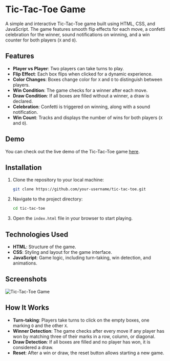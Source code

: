 # Tic-Tac-Toe Game

A simple and interactive Tic-Tac-Toe game built using HTML, CSS, and JavaScript. The game features smooth flip effects for each move, a confetti celebration for the winner, sound notifications on winning, and a win counter for both players (`X` and `O`).

## Features

- **Player vs Player**: Two players can take turns to play.
- **Flip Effect**: Each box flips when clicked for a dynamic experience.
- **Color Changes**: Boxes change color for `X` and `O` to distinguish between players.
- **Win Condition**: The game checks for a winner after each move.
- **Draw Condition**: If all boxes are filled without a winner, a draw is declared.
- **Celebration**: Confetti is triggered on winning, along with a sound notification.
- **Win Count**: Tracks and displays the number of wins for both players (`X` and `O`).

## Demo

You can check out the live demo of the Tic-Tac-Toe game [here](https://rushuz.github.io/Tic-Tac-Toe-game/).

## Installation

1. Clone the repository to your local machine:
    ```bash
    git clone https://github.com/your-username/tic-tac-toe.git
    ```
2. Navigate to the project directory:
    ```bash
    cd tic-tac-toe
    ```
3. Open the `index.html` file in your browser to start playing.

## Technologies Used

- **HTML**: Structure of the game.
- **CSS**: Styling and layout for the game interface.
- **JavaScript**: Game logic, including turn-taking, win detection, and animations.

## Screenshots

![Tic-Tac-Toe Game](path-to-your-screenshot.png)

## How It Works

- **Turn-taking**: Players take turns to click on the empty boxes, one marking `O` and the other `X`.
- **Winner Detection**: The game checks after every move if any player has won by matching three of their marks in a row, column, or diagonal.
- **Draw Detection**: If all boxes are filled and no player has won, it is considered a draw.
- **Reset**: After a win or draw, the reset button allows starting a new game.



